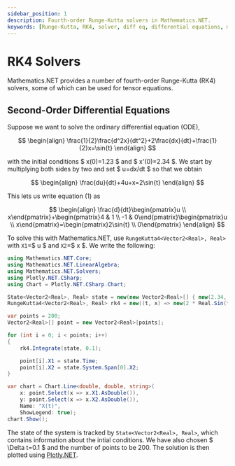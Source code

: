 ```yaml
---
sidebar_position: 1
description: Fourth-order Runge-Kutta solvers in Mathematics.NET.
keywords: [Runge-Kutta, RK4, solver, diff eq, differential equations, math, C#, csharp, .NET]
---
```


# RK4 Solvers

Mathematics.NET provides a number of fourth-order Runge-Kutta (RK4) solvers, some of which can be used for tensor equations.

## Second-Order Differential Equations

Suppose we want to solve the ordinary differential equation (ODE),

$$
\begin{align}
  \frac{1}{2}\frac{d^2x}{dt^2}+2\frac{dx}{dt}+\frac{1}{2}x=\sin{t}
\end{align}
$$

with the initial conditions $ x(0)=1.23 $ and $ x'(0)=2.34 $. We start by multiplying both sides by two and set $ u=dx/dt $ so that we obtain

$$
\begin{align}
  \frac{du}{dt}+4u+x=2\sin{t}
\end{align}
$$

This lets us write equation (1) as

$$
\begin{align}
  \frac{d}{dt}\begin{pmatrix}u \\ x\end{pmatrix}+\begin{pmatrix}4 & 1 \\ -1 & 0\end{pmatrix}\begin{pmatrix}u \\ x\end{pmatrix}=\begin{pmatrix}2\sin{t} \\ 0\end{pmatrix}
\end{align}
$$

To solve this with Mathematics.NET, use `RungeKutta4<Vector2<Real>, Real>` with `X1`=$ u $ and `X2`=$ x $. We write the following:

```csharp
using Mathematics.NET.Core;
using Mathematics.NET.LinearAlgebra;
using Mathematics.NET.Solvers;
using Plotly.NET.CSharp;
using Chart = Plotly.NET.CSharp.Chart;

State<Vector2<Real>, Real> state = new(new Vector2<Real>[] { new(2.34, 1.23) }, 0);
RungeKutta4<Vector2<Real>, Real> rk4 = new((t, x) => new(2 * Real.Sin(t) - 4 * x.X1 - x.X2, x.X1));

var points = 200;
Vector2<Real>[] point = new Vector2<Real>[points];

for (int i = 0; i < points; i++)
{
    rk4.Integrate(state, 0.1);

    point[i].X1 = state.Time;
    point[i].X2 = state.System.Span[0].X2;
}

var chart = Chart.Line<double, double, string>(
    x: point.Select(x => x.X1.AsDouble()),
    y: point.Select(x => x.X2.AsDouble()),
    Name: "X(t)",
    ShowLegend: true);
chart.Show();
```

The state of the system is tracked by `State<Vector2<Real>, Real>`, which contains information about the intial conditions. We have also chosen $ \Delta t=0.1 $ and the number of points to be 200. The solution is then plotted using [Plotly.NET](https://github.com/plotly/Plotly.NET).
